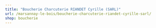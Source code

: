```yaml
---
title: "Boucherie Charcuterie RIANDET Cyrille (SARL)"
url: /marsannay-le-bois/boucherie-charcuterie-riandet-cyrille-sarl/
shop: boucherie
---
```

